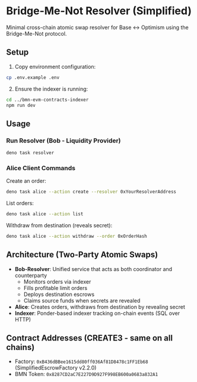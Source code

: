 # Bridge-Me-Not Resolver (Simplified)

Minimal cross-chain atomic swap resolver for Base <-> Optimism using the Bridge-Me-Not protocol.

## Setup

1. Copy environment configuration:
```bash
cp .env.example .env
```

2. Ensure the indexer is running:
```bash
cd ../bmn-evm-contracts-indexer
npm run dev
```

## Usage

### Run Resolver (Bob - Liquidity Provider)
```bash
deno task resolver
```

### Alice Client Commands

Create an order:
```bash
deno task alice --action create --resolver 0xYourResolverAddress
```

List orders:
```bash
deno task alice --action list
```

Withdraw from destination (reveals secret):
```bash
deno task alice --action withdraw --order 0xOrderHash
```

## Architecture (Two-Party Atomic Swaps)

- **Bob-Resolver**: Unified service that acts as both coordinator and counterparty
  - Monitors orders via indexer
  - Fills profitable limit orders
  - Deploys destination escrows
  - Claims source funds when secrets are revealed
- **Alice**: Creates orders, withdraws from destination by revealing secret
- **Indexer**: Ponder-based indexer tracking on-chain events (SQL over HTTP)

## Contract Addresses (CREATE3 - same on all chains)

- Factory: `0xB436dBBee1615dd80ff036Af81D8478c1FF1Eb68` (SimplifiedEscrowFactory v2.2.0)
- BMN Token: `0x8287CD2aC7E227D9D927F998EB600a0683a832A1`